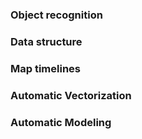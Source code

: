 ### Object recognition

### Data structure

### Map timelines

### Automatic Vectorization

### Automatic Modeling